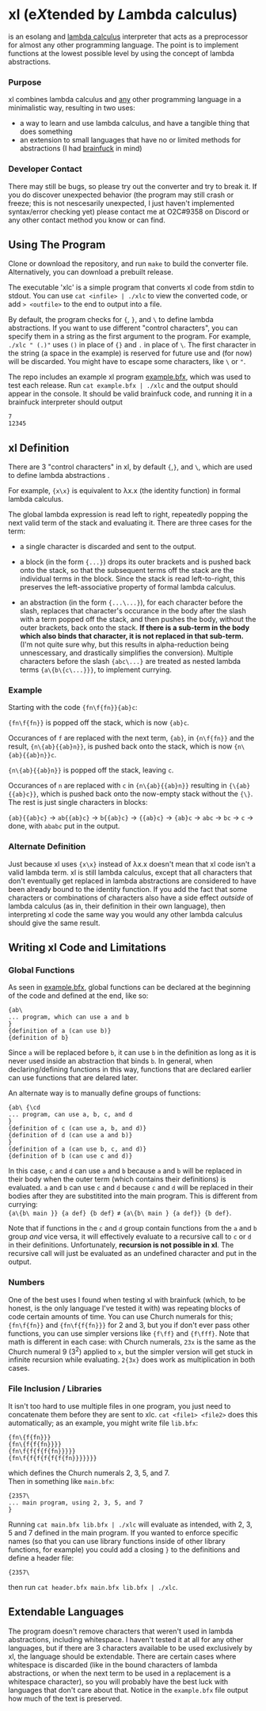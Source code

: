 # xl (e*X*tended by *L*ambda calculus)
is an esolang and [lambda calculus](https://en.wikipedia.org/wiki/Lambda_calculus)
interpreter that acts as a preprocessor for almost any other programming 
language. The point is to implement functions at the lowest possible level by
using the concept of lambda abstractions.

### Purpose
xl combines lambda calculus and [any](README.md#extendable-languages) 
other programming language in a minimalistic way, resulting in two uses:
- a way to learn and use lambda calculus, and have a tangible thing that does
something
- an extension to small languages that have no or limited methods for 
abstractions (I had [brainfuck](https://esolangs.org/wiki/Brainfuck) in mind)

### Developer Contact
There may still be bugs, so please try out the converter and try to break it. If
you do discover unexpected behavior (the program may still crash or freeze; this
is not nescesarily unexpected, I just haven't implemented syntax/error checking
yet) please contact me at O2C#9358 on Discord or any other contact method you 
know or can find.

## Using The Program
Clone or download the repository, and run `make` to build the converter file. 
Alternatively, you can download a prebuilt release.

The executable 'xlc' is a simple program that converts xl code from stdin to
stdout. You can use `cat <infile> | ./xlc` to view the converted code, or add
`> <outfile>` to the end to output into a file.

By default, the program checks for `{`, `}`, and `\` to define lambda 
abstractions. If you want to use different "control characters", you can specify
them in a string as the first argument to the program. For example, 
`./xlc " (.)"` uses `()` in place of `{}` and `.` in place of `\`. The first 
character in the string (a space in the example) is reserved for future use and 
(for now) will be discarded. You might have to escape some characters, like `\` 
or `"`.

The repo includes an example xl program [example.bfx](example.bfx), which was 
used to test each release. Run `cat example.bfx | ./xlc` and the output should 
appear in the console. It should be valid brainfuck code, and running it in a 
brainfuck interpreter should output  
```
7
12345
```

## xl Definition
There are 3 "control characters" in xl, by default `{`,`}`, and `\`, which are
used to define lambda abstractions .

For example, `{x\x}` is equivalent to λx.x (the identity function) in formal 
lambda calculus.

The global lambda expression is read left to right, repeatedly popping the next
valid term of the stack and evaluating it. There are three cases for the term:

- a single character is discarded and sent to the output.

- a block (in the form `{...}`) drops its outer brackets and is pushed back onto
the stack, so that the subsequent terms off the stack are the individual terms
in the block. Since the stack is read left-to-right, this preserves the
left-associative property of formal lambda calculus.

- an abstraction (in the form `{...\...}`), for each character before the slash,
replaces that character's occurance in the body after the slash with a term 
popped off the stack, and then pushes the body, without the outer brackets, back
onto the stack. **If there is a sub-term in the body which also binds that 
character, it is not replaced in that sub-term.** (I'm not quite sure why, but 
this results in alpha-reduction being unnescessary, and drastically simplifies 
the conversion). Multiple characters before the slash `{abc\...}` are treated as
nested lambda terms `{a\{b\{c\...}}}`, to implement currying. 

### Example
Starting with the code `{fn\f{fn}}{ab}c`:

 `{fn\f{fn}}` is popped off the stack, which is now `{ab}c`.

Occurances of `f` are replaced with the next term, `{ab}`, in `{n\f{fn}}` and the
result, `{n\{ab}{{ab}n}}`, is pushed back onto the stack, which is now 
`{n\{ab}{{ab}n}}c`.

`{n\{ab}{{ab}n}}` is popped off the stack, leaving `c`.
 
Occurances of `n` are replaced with `c` in `{n\{ab}{{ab}n}}` resulting in
`{\{ab}{{ab}c}}`, which is pushed back onto the now-empty stack without the 
`{\}`. The rest is just single characters in blocks:

`{ab}{{ab}c}` -> `ab{{ab}c}` -> `b{{ab}c}` -> `{{ab}c}` -> `{ab}c` -> `abc` ->
`bc` -> `c` -> done, with `ababc` put in the output.


### Alternate Definition
Just because xl uses `{x\x}` instead of λx.x doesn't mean that xl code isn't
a valid lambda term. xl is still lambda calculus, except that all characters
that don't eventually get replaced in lambda abstractions are considered to
have been already bound to the identity function. If you add the fact that
some characters or combinations of characters also have a side effect *outside*
of lambda calculus (as in, their definition in their own language), then
interpreting xl code the same way you would any other lambda calculus should
give the same result.

## Writing xl Code and Limitations
### Global Functions
As seen in [example.bfx](example.bfx), global functions can be declared at the
beginning of the code and defined at the end, like so:
```
{ab\
... program, which can use a and b
}
{definition of a (can use b)}
{definition of b}
```
Since `a` will be replaced before `b`, it can use `b` in the definition as long
as it is never used inside an abstraction that binds `b`. In general, when
declaring/defining functions in this way, functions that are declared earlier
can use functions that are delared later.

An alternate way is to manually define groups of functions:
```
{ab\ {\cd
... program, can use a, b, c, and d
}
{definition of c (can use a, b, and d)}
{definition of d (can use a and b)}
}
{definition of a (can use b, c, and d)}
{definition of b (can use c and d)}
```
In this case, `c` and `d` can use `a` and `b` because `a` and `b` will be
replaced in their body when the outer term (which contains their definitions)
is evaluated. `a` and `b` can use `c` and `d` because `c` and `d` will be 
replaced in their bodies after they are substitited into the main program. This
is different from currying:  
`{a\{b\ main }} {a def} {b def}` ≠ `{a\{b\ main } {a def}} {b def}`.

Note that if functions in the `c` and `d` group contain functions from the `a` 
and `b` group *and* vice versa, it will effectively evaluate to a recursive call
to `c` or `d` in their definitions. Unfortunately, **recursion is not possible 
in xl**. The recursive call will just be evaluated as an undefined character and
put in the output.

### Numbers
One of the best uses I found when testing xl with brainfuck (which, to be 
honest, is the only language I've tested it with) was repeating blocks of code 
certain amounts of time. You can use Church numerals for this; `{fn\f{fn}}` and
`{fn\f{f{fn}}}` for 2 and 3, but you if don't ever pass other functions, you can
use simpler versions like `{f\ff}` and `{f\fff}`. Note that math is different in
each case: with Church numerals, `23x` is the same as the Church numeral 9 
(3<sup>2</sup>) applied to `x`, but the simpler version will get stuck in 
infinite recursion while evaluating. `2{3x}` does work as multiplication in both
cases.

### File Inclusion / Libraries
It isn't too hard to use multiple files in one program, you just need to
concatenate them before they are sent to xlc. `cat <file1> <file2>` does this
automatically; as an example, you might write file `lib.bfx`:
```
{fn\{f{fn}}}
{fn\{f{f{fn}}}}
{fn\f{f{f{f{fn}}}}}
{fn\f{f{f{f{f{f{fn}}}}}}}
```
which defines the Church numerals 2, 3, 5, and 7.  
Then in something like `main.bfx`:
```
{2357\
... main program, using 2, 3, 5, and 7
}
```
Running `cat main.bfx lib.bfx | ./xlc` will evaluate as intended, with 2, 3, 5
and 7 defined in the main program. If you wanted to enforce specific names (so
that you can use library functions inside of other library functions, for
example) you could add a closing `}` to the definitions and define a header file:
```
{2357\
```
then run `cat header.bfx main.bfx lib.bfx | ./xlc`.

## Extendable Languages
The program doesn't remove characters that weren't used in lambda abstractions,
including whitespace. I haven't tested it at all for any other 
languages, but if there are 3 characters available to be used exclusively by xl,
the language should be extendable. There are certain cases where whitespace is 
discarded (like in the bound characters of lambda abstractions, or when the next
term to be used in a replacement is a whitespace character), so you will 
probably have the best luck with languages that don't care about that. Notice in
the `example.bfx` file output how much of the text is preserved.
